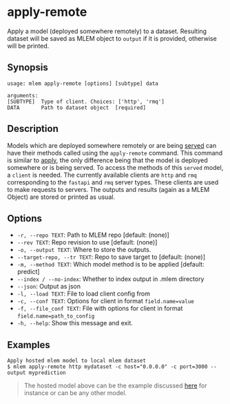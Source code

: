 # apply-remote

Apply a model (deployed somewhere remotely) to a dataset. Resulting dataset will
be saved as MLEM object to `output` if it is provided, otherwise will be
printed.

## Synopsis

```usage
usage: mlem apply-remote [options] [subtype] data

arguments:
[SUBTYPE]  Type of client. Choices: ['http', 'rmq']
DATA       Path to dataset object  [required]
```

## Description

Models which are deployed somewhere remotely or are being
[served](/doc/get-started/serving) can have their methods called using the
`apply-remote` command. This command is similar to
[apply](/doc/cli-reference/apply), the only difference being that the model is
deployed somewhere or is being served. To access the methods of this `served`
model, a `client` is needed. The currently available clients are `http` and
`rmq` corresponding to the `fastapi` and `rmq` server types. These clients are
used to make requests to servers. The outputs and results (again as a MLEM
Object) are stored or printed as usual.

## Options

- `-r, --repo TEXT`: Path to MLEM repo [default: (none)]
- `--rev TEXT`: Repo revision to use [default: (none)]
- `-o, --output TEXT`: Where to store the outputs.
- `--target-repo, --tr TEXT`: Repo to save target to [default: (none)]
- `-m, --method TEXT`: Which model method is to be applied [default: predict]
- `--index / --no-index`: Whether to index output in .mlem directory
- `--json`: Output as json
- `-l, --load TEXT`: File to load client config from
- `-c, --conf TEXT`: Options for client in format `field.name=value`
- `-f, --file_conf TEXT`: File with options for client in format
  `field.name=path_to_config`
- `-h, --help`: Show this message and exit.

## Examples

```mlem
Apply hosted mlem model to local mlem dataset
$ mlem apply-remote http mydataset -c host="0.0.0.0" -c port=3000 --output myprediction
```

> The hosted model above can be the example discussed
> [here](/doc/cli-reference/serve#examples) for instance or can be any other
> model.
